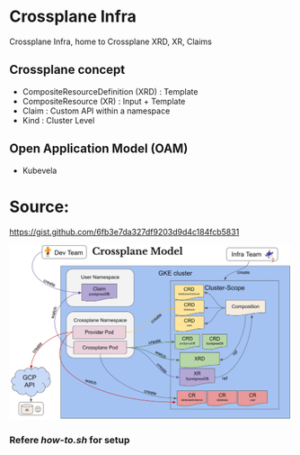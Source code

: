 # Crossplane Infra

Crossplane Infra, home to Crossplane XRD, XR, Claims

## Crossplane concept

- CompositeResourceDefinition (XRD) : Template
- CompositeResource (XR) : Input + Template
- Claim : Custom API within a namespace
- Kind : Cluster Level

## Open Application Model (OAM)

- Kubevela

# Source:

https://gist.github.com/6fb3e7da327df9203d9d4c184fcb5831

![Alt text](/crossplane.webp "Corssplane Diagram")

### Refere _how-to.sh_ for setup
